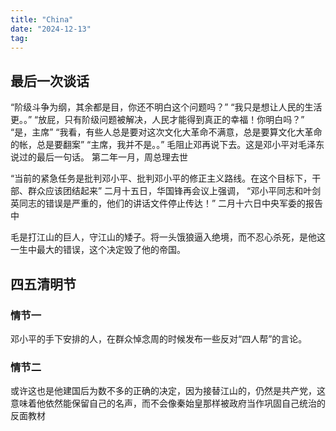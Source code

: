 ```yaml
---
title: "China"
date: "2024-12-13"
tag:
---
```



## 最后一次谈话
“阶级斗争为纲，其余都是目，你还不明白这个问题吗？”
“我只是想让人民的生活更。。”
“放屁，只有阶级问题被解决，人民才能得到真正的幸福！你明白吗？”
“是，主席”
“我看，有些人总是要对这次文化大革命不满意，总是要算文化大革命的帐，总是要翻案”
“主席，我并不是。。”
毛阻止邓再说下去。这是邓小平对毛泽东说过的最后一句话。
第二年一月，周总理去世

“当前的紧急任务是批判邓小平、批判邓小平的修正主义路线。在这个目标下，干部、群众应该团结起来”
二月十五日，华国锋再会议上强调，
“邓小平同志和叶剑英同志的错误是严重的，他们的讲话文件停止传达！”
二月十六日中央军委的报告中

毛是打江山的巨人，守江山的矮子。将一头饿狼逼入绝境，而不忍心杀死，是他这一生中最大的错误，这个决定毁了他的帝国。

## 四五清明节

### 情节一
邓小平的手下安排的人，在群众悼念周的时候发布一些反对“四人帮”的言论。

### 情节二


或许这也是他建国后为数不多的正确的决定，因为接替江山的，仍然是共产党，这意味着他依然能保留自己的名声，而不会像秦始皇那样被政府当作巩固自己统治的反面教材




